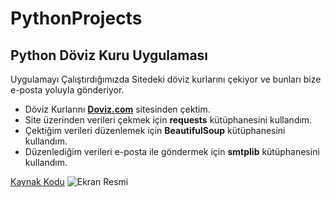 # PythonProjects
## Python Döviz Kuru Uygulaması

Uygulamayı Çalıştırdığımızda Sitedeki döviz kurlarını çekiyor ve bunları bize e-posta yoluyla gönderiyor.
- Döviz Kurlarını <strong>[Doviz.com](https://www.doviz.com/)</strong> sitesinden çektim.
- Site üzerinden verileri çekmek için <strong>requests</strong> kütüphanesini kullandım.
- Çektiğim verileri düzenlemek için <strong>BeautifulSoup</strong> kütüphanesini kullandım.
- Düzenlediğim verileri e-posta ile göndermek için <strong>smtplib</strong> kütüphanesini kullandım.

[Kaynak Kodu](https://github.com/oguzhan-developer/PythonProjects/blob/main/DovizKuru/main.py)
![Ekran Resmi](screenshot.png)
